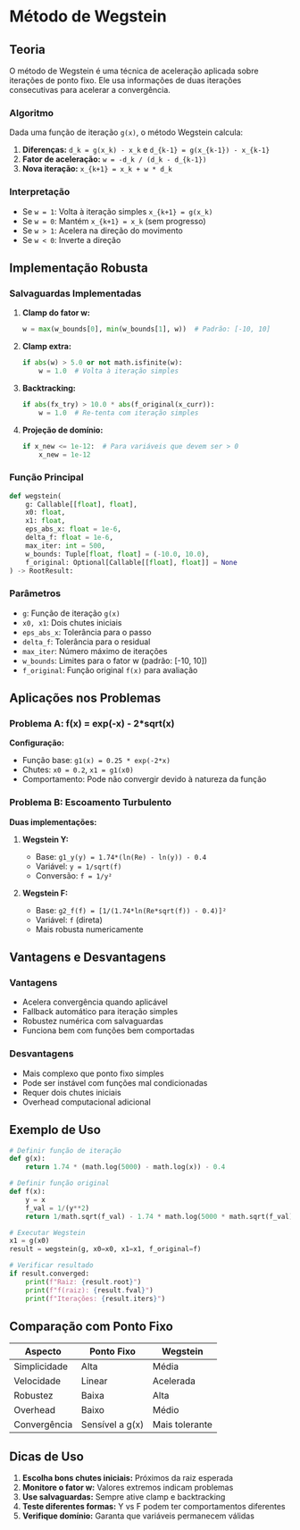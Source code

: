 # Método de Wegstein

## Teoria

O método de Wegstein é uma técnica de aceleração aplicada sobre iterações de ponto fixo. Ele usa informações de duas iterações consecutivas para acelerar a convergência.

### Algoritmo

Dada uma função de iteração `g(x)`, o método Wegstein calcula:

1. **Diferenças:** `d_k = g(x_k) - x_k` e `d_{k-1} = g(x_{k-1}) - x_{k-1}`
2. **Fator de aceleração:** `w = -d_k / (d_k - d_{k-1})`
3. **Nova iteração:** `x_{k+1} = x_k + w * d_k`

### Interpretação

- Se `w = 1`: Volta à iteração simples `x_{k+1} = g(x_k)`
- Se `w = 0`: Mantém `x_{k+1} = x_k` (sem progresso)
- Se `w > 1`: Acelera na direção do movimento
- Se `w < 0`: Inverte a direção

## Implementação Robusta

### Salvaguardas Implementadas

1. **Clamp do fator w:**

   ```python
   w = max(w_bounds[0], min(w_bounds[1], w))  # Padrão: [-10, 10]
   ```

2. **Clamp extra:**

   ```python
   if abs(w) > 5.0 or not math.isfinite(w):
       w = 1.0  # Volta à iteração simples
   ```

3. **Backtracking:**

   ```python
   if abs(fx_try) > 10.0 * abs(f_original(x_curr)):
       w = 1.0  # Re-tenta com iteração simples
   ```

4. **Projeção de domínio:**
   ```python
   if x_new <= 1e-12:  # Para variáveis que devem ser > 0
       x_new = 1e-12
   ```

### Função Principal

```python
def wegstein(
    g: Callable[[float], float],
    x0: float,
    x1: float,
    eps_abs_x: float = 1e-6,
    delta_f: float = 1e-6,
    max_iter: int = 500,
    w_bounds: Tuple[float, float] = (-10.0, 10.0),
    f_original: Optional[Callable[[float], float]] = None
) -> RootResult:
```

### Parâmetros

- `g`: Função de iteração `g(x)`
- `x0, x1`: Dois chutes iniciais
- `eps_abs_x`: Tolerância para o passo
- `delta_f`: Tolerância para o residual
- `max_iter`: Número máximo de iterações
- `w_bounds`: Limites para o fator w (padrão: [-10, 10])
- `f_original`: Função original `f(x)` para avaliação

## Aplicações nos Problemas

### Problema A: f(x) = exp(-x) - 2\*sqrt(x)

**Configuração:**

- Função base: `g1(x) = 0.25 * exp(-2*x)`
- Chutes: `x0 = 0.2`, `x1 = g1(x0)`
- Comportamento: Pode não convergir devido à natureza da função

### Problema B: Escoamento Turbulento

**Duas implementações:**

1. **Wegstein Y:**

   - Base: `g1_y(y) = 1.74*(ln(Re) - ln(y)) - 0.4`
   - Variável: `y = 1/sqrt(f)`
   - Conversão: `f = 1/y²`

2. **Wegstein F:**
   - Base: `g2_f(f) = [1/(1.74*ln(Re*sqrt(f)) - 0.4)]²`
   - Variável: `f` (direta)
   - Mais robusta numericamente

## Vantagens e Desvantagens

### Vantagens

- Acelera convergência quando aplicável
- Fallback automático para iteração simples
- Robustez numérica com salvaguardas
- Funciona bem com funções bem comportadas

### Desvantagens

- Mais complexo que ponto fixo simples
- Pode ser instável com funções mal condicionadas
- Requer dois chutes iniciais
- Overhead computacional adicional

## Exemplo de Uso

```python
# Definir função de iteração
def g(x):
    return 1.74 * (math.log(5000) - math.log(x)) - 0.4

# Definir função original
def f(x):
    y = x
    f_val = 1/(y**2)
    return 1/math.sqrt(f_val) - 1.74 * math.log(5000 * math.sqrt(f_val)) + 0.4

# Executar Wegstein
x1 = g(x0)
result = wegstein(g, x0=x0, x1=x1, f_original=f)

# Verificar resultado
if result.converged:
    print(f"Raiz: {result.root}")
    print(f"f(raiz): {result.fval}")
    print(f"Iterações: {result.iters}")
```

## Comparação com Ponto Fixo

| Aspecto      | Ponto Fixo      | Wegstein       |
| ------------ | --------------- | -------------- |
| Simplicidade | Alta            | Média          |
| Velocidade   | Linear          | Acelerada      |
| Robustez     | Baixa           | Alta           |
| Overhead     | Baixo           | Médio          |
| Convergência | Sensível a g(x) | Mais tolerante |

## Dicas de Uso

1. **Escolha bons chutes iniciais:** Próximos da raiz esperada
2. **Monitore o fator w:** Valores extremos indicam problemas
3. **Use salvaguardas:** Sempre ative clamp e backtracking
4. **Teste diferentes formas:** Y vs F podem ter comportamentos diferentes
5. **Verifique domínio:** Garanta que variáveis permanecem válidas
